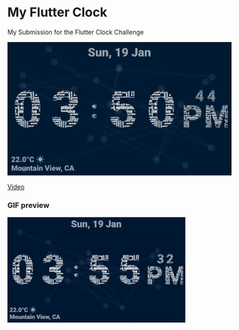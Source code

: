 # My Flutter Clock

My Submission for the Flutter Clock Challenge

![Clock Dark SS](./ss/ss.jpg)

[Video](./ss/video.mp4)

### GIF preview
![Preview Gif](./ss/gif.gif)
